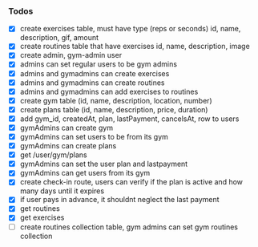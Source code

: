 ### Todos
- [x] create exercises table, must have type (reps or seconds) id, name, description, gif, amount
- [x] create routines table that have exercises id, name, description, image
- [x] create admin, gym-admin user
- [x] admins can set regular users to be gym admins
- [x] admins and gymadmins can create exercises 
- [x] admins and gymadmins can create routines 
- [x] admins and gymadmins can add exercises to routines
- [x] create gym table (id, name, description, location, number)
- [x] create plans table (id, name, description, price, duration)
- [x] add gym_id, createdAt, plan, lastPayment, cancelsAt, row to users
- [x] gymAdmins can create gym 
- [x] gymAdmins can set users to be from its gym 
- [x] gymAdmins can create plans  
- [x] get /user/gym/plans 
- [x] gymAdmins can set the user plan and lastpayment
- [x] gymAdmins can get users from its gym
- [x] create check-in route, users can verify if the plan is active and how many days until it expires
- [x] if user pays in advance, it shouldnt neglect the last payment
- [x] get routines 
- [x] get exercises
- [ ] create routines collection table, gym admins can set gym routines collection